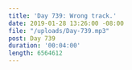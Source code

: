 ```yaml
---
title: 'Day 739: Wrong track.'
date: 2019-01-28 13:26:00 -08:00
file: "/uploads/Day-739.mp3"
post: Day 739
duration: '00:04:00'
length: 6564612
---
```


